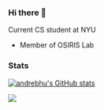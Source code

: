 ### Hi there 👋

Current CS student at NYU

- Member of OSIRIS Lab

### Stats 
[![andrebhu's GitHub stats](https://github-readme-stats.vercel.app/api?username=andrebhu)](https://github.com/anuraghazra/github-readme-stats)

![](https://komarev.com/ghpvc/?username=andrebhu&color=blue)
